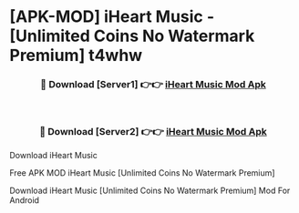 # [APK-MOD] iHeart  Music - [Unlimited Coins No Watermark Premium] t4whw



<div align="center">
<h3>🔴 Download [Server1] 👉👉 <a href="https://momento.my/?title=iHeart__Music">iHeart  Music Mod Apk</a></h3><br>

<h3>🔴 Download [Server2] 👉👉 <a href="https://momento.my/?title=iHeart__Music">iHeart  Music Mod Apk</a></h3>
</div>



Download iHeart  Music 

Free APK MOD iHeart  Music [Unlimited Coins No Watermark Premium]

Download iHeart  Music [Unlimited Coins No Watermark Premium] Mod For Android
